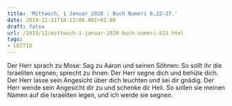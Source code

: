 ```yaml
---
title: 'Mittwoch, 1 Januar 2020 : Buch Numeri 6,22-27.'
date: 2019-12-31T18:13:00.001+01:00
draft: false
url: /2019/12/mittwoch-1-januar-2020-buch-numeri-622.html
tags: 
- LECTIO
---
```


Der Herr sprach zu Mose: Sag zu Aaron und seinen Söhnen: So sollt ihr die Israeliten segnen; sprecht zu ihnen: Der Herr segne dich und behüte dich. Der Herr lasse sein Angesicht über dich leuchten und sei dir gnädig. Der Herr wende sein Angesicht dir zu und schenke dir Heil. So sollen sie meinen Namen auf die Israeliten legen, und ich werde sie segnen.